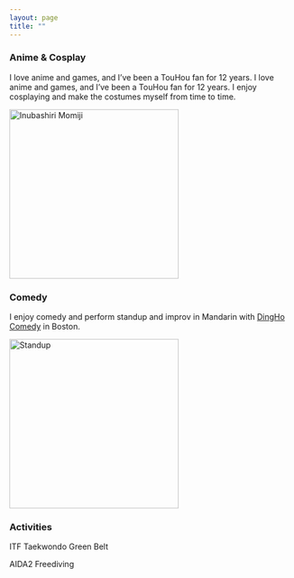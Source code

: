 ```yaml
---
layout: page
title: ""
---
```


### Anime & Cosplay

I love anime and games, and I’ve been a TouHou fan for 12 years. I love anime and games, and I’ve been a TouHou fan for 12 years. I enjoy cosplaying and make the costumes myself from time to time.

<img src="/momiji.jpg" alt="Inubashiri Momiji" width="300"/>


### Comedy

I enjoy comedy and perform standup and improv in Mandarin with [DingHo Comedy](https://www.eventbrite.com/o/dingho-comedy-33952860901) in Boston.

<img src="/_DSC2502.jpg" alt="Standup" width="300"/>

### Activities

ITF Taekwondo Green Belt

AIDA2 Freediving
